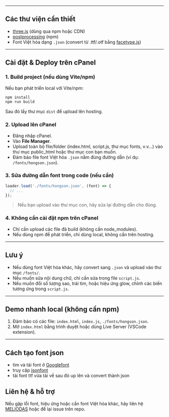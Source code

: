 
---

## Các thư viện cần thiết

- [three.js](https://threejs.org/) (dùng qua npm hoặc CDN)
- [postprocessing](https://github.com/vanruesc/postprocessing) (npm)
- Font Việt hóa dạng `.json` (convert từ .ttf/.otf bằng [facetype.js](https://gero3.github.io/facetype.js/))

---

## Cài đặt & Deploy trên cPanel

### 1. Build project (nếu dùng Vite/npm)

Nếu bạn phát triển local với Vite/npm:
```bash
npm install
npm run build
```
Sau đó lấy thư mục `dist` để upload lên hosting.

### 2. Upload lên cPanel

- Đăng nhập cPanel.
- Vào **File Manager**.
- Upload toàn bộ file/folder (index.html, script.js, thư mục fonts, v.v...) vào thư mục public_html hoặc thư mục con bạn muốn.
- Đảm bảo file font Việt hóa `.json` nằm đúng đường dẫn (ví dụ: `/fonts/hongson.json`).

### 3. Sửa đường dẫn font trong code (nếu cần)

```js
loader.load('./fonts/hongson.json', (font) => {
  // ...
});
```
> Nếu bạn upload vào thư mục con, hãy sửa lại đường dẫn cho đúng.

### 4. Không cần cài đặt npm trên cPanel

- Chỉ cần upload các file đã build (không cần node_modules).
- Nếu dùng npm để phát triển, chỉ dùng local, không cần trên hosting.

---

## Lưu ý

- Nếu dùng font Việt hóa khác, hãy convert sang `.json` và upload vào thư mục `/fonts/`.
- Nếu muốn sửa nội dung chữ, chỉ cần sửa trong file `script.js`.
- Nếu muốn đổi số lượng sao, trái tim, hoặc hiệu ứng glow, chỉnh các biến tương ứng trong `script.js`.

---

## Demo nhanh local (không cần npm)

1. Đảm bảo có các file: `index.html`, `index.js`, `./fonts/hongson.json`.
2. Mở `index.html` bằng trình duyệt hoặc dùng Live Server (VSCode extension).

---
## Cách tạo font json
- tìm và tải font ở [Googlefont](https://fonts.google.com/)
- truy cập [jsonfont](https://gero3.github.io/facetype.js/)
 - tải font ttf vừa tải về sau đó up lên và convert thành json


## Liên hệ & hỗ trợ

Nếu gặp lỗi font, hiệu ứng hoặc cần font Việt hóa khác, hãy liên hệ [MELIODAS](https://www.facebook.com/meliodas98.75) hoặc để lại issue trên repo.
